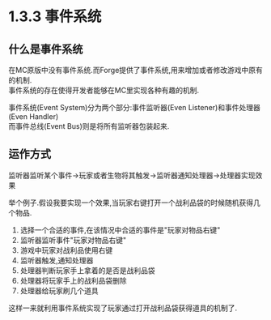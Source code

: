 # 1.3.3 事件系统

## 什么是事件系统

在MC原版中没有事件系统.而Forge提供了事件系统,用来增加或者修改游戏中原有的机制.\
事件系统的存在使得开发者能够在MC里实现各种有趣的机制.

事件系统(Event System)分为两个部分:事件监听器(Even Listener)和事件处理器(Even Handler)\
而事件总线(Event Bus)则是将所有监听器包装起来.

## 运作方式

监听器监听某个事件→玩家或者生物将其触发→监听器通知处理器→处理器实现效果

举个例子.假设我要实现一个效果,当玩家右键打开一个战利品袋的时候随机获得几个物品.

1. 选择一个合适的事件,在该情况中合适的事件是"玩家对物品右键"
2. 监听器监听事件"玩家对物品右键"
3. 游戏中玩家对战利品使用右键
4. 监听器触发,通知处理器
5. 处理器判断玩家手上拿着的是否是战利品袋
6. 处理器将玩家手上的战利品袋删除
7. 处理器给玩家刷几个道具

这样一来就利用事件系统实现了玩家通过打开战利品袋获得道具的机制了.

